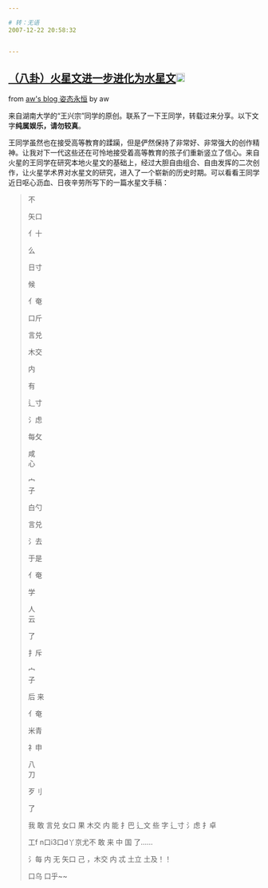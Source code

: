 ```yaml
---

# 转：无语
2007-12-22 20:58:32


---
```



<h2 class="entry-title"><a target=_blank class="entry-title-link" target="_blank" href="http://www.awflasher.com/blog/archives/1137">（八卦）火星文进一步进化为水星文<img src="http://www.google.com/reader/ui/2412528845-go-to.gif" class="entry-title-go-to" alt="" height="18" width="18"></a></h2><div class="entry-author"><span class="entry-source-title-parent">from <a target=_blank href="http://www.google.com/reader/view/feed/http%3A%2F%2Fwww.awflasher.com%2Fblog%2Ffeed" class="entry-source-title" target="_blank">aw's blog 姿态永恒</a></span> by <span class="entry-author-name">aw</span></div><p>来自湖南大学的“王兴宗”同学的原创。联系了一下王同学，转载过来分享。以下文字<strong>纯属娱乐，请勿较真</strong>。</p>
<p>王同学虽然也在接受高等教育的蹂躏，但是俨然保持了非常好、非常强大的创作精神。让我对下一代这些还在可怜地接受着高等教育的孩子们重新竖立了信心。来自火星的王同学在研究本地火星文的基础上，经过大胆自由组合、自由发挥的二次创作，让火星学术界对水星文的研究，进入了一个崭新的历史时期。可以看看王同学近日呕心沥血、日夜辛劳所写下的一篇水星文手稿：<br />
</p>
<blockquote><p>不&nbsp;</p>
<p>矢口</p>
<p>亻十</p>
<p>么</p>
<p>日寸</p>
<p>候&nbsp;</p>
<p>亻奄</p>
<p>口斤</p>
<p>言兑</p>
<p>木交</p>
<p>内&nbsp;</p>
<p>有</p>
<p>辶寸</p>
<p>氵虑&nbsp;</p>
<p>每攵</p>
<p>咸<br />
心</p>
<p>宀<br />
子</p>
<p>白勺&nbsp; </p>
<p>言兑</p>
<p>氵去&nbsp;</p>
<p>于是&nbsp;</p>
<p>亻奄</p>
<p>学</p>
<p>人<br />
云</p>
<p>了</p>
<p>扌斥</p>
<p>宀<br />
子</p>
<p>后 来&nbsp;</p>
<p>亻奄</p>
<p>米青</p>
<p>礻申</p>
<p>八<br />
刀</p>
<p>歹刂</p>
<p>了</p>
<p>我 敢 言兑 女口 果 木交 内 能 扌巴 辶文 些 字 辶寸 氵虑 扌卓</p>
<p>工f n口i3口d丫京尤不 敢 来 中 国 了……</p>
<p>氵每 内 无 矢口 己 ，木交 内 忒 土立 土及！！</p>
<p>口乌 口乎~~</p>
</blockquote>